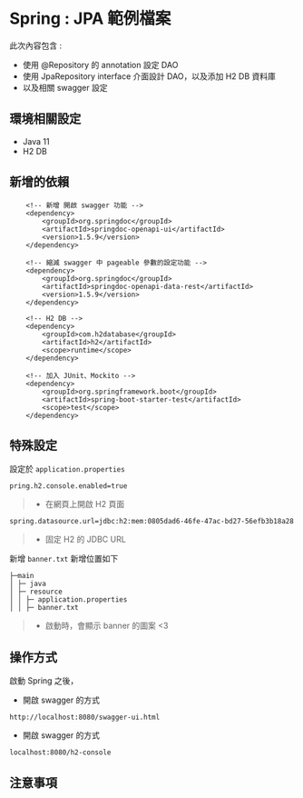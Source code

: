 # Spring : JPA 範例檔案

此次內容包含 :
- 使用 @Repository 的 annotation 設定 DAO 
- 使用 JpaRepository interface 介面設計 DAO，以及添加 H2 DB 資料庫
- 以及相關 swagger 設定

## 環境相關設定
* Java 11
* H2 DB

## 新增的依賴
```shell script
    <!-- 新增 開啟 swagger 功能 -->
	<dependency>
		<groupId>org.springdoc</groupId>
		<artifactId>springdoc-openapi-ui</artifactId>
		<version>1.5.9</version>
	</dependency>
    
    <!-- 縮減 swagger 中 pageable 參數的設定功能 -->
	<dependency>
		<groupId>org.springdoc</groupId>
		<artifactId>springdoc-openapi-data-rest</artifactId>
		<version>1.5.9</version>
	</dependency>
    
    <!-- H2 DB -->
	<dependency>
		<groupId>com.h2database</groupId>
		<artifactId>h2</artifactId>
		<scope>runtime</scope>
	</dependency>
	
    <!-- 加入 JUnit、Mockito -->
	<dependency>
		<groupId>org.springframework.boot</groupId>
		<artifactId>spring-boot-starter-test</artifactId>
		<scope>test</scope>
	</dependency>
```

## 特殊設定
設定於 `application.properties`
```shell script
pring.h2.console.enabled=true
```
> - 在網頁上開啟 H2 頁面

```shell script
spring.datasource.url=jdbc:h2:mem:0805dad6-46fe-47ac-bd27-56efb3b18a28
```
> - 固定 H2 的 JDBC URL

新增 `banner.txt` 新增位置如下
```
├─main      
│ ├─ java             
│ ├─ resource      
│ │ ├─ application.properties
│ │ ├─ banner.txt
```
> - 啟動時，會顯示 banner 的圖案 <3


## 操作方式 
啟動 Spring 之後，
- 開啟 swagger 的方式
```shell script
http://localhost:8080/swagger-ui.html
```
- 開啟 swagger 的方式
```shell script
localhost:8080/h2-console
```

## 注意事項

